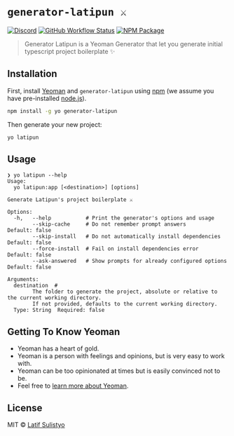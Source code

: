 # `generator-latipun ⚔️`

[![Discord][discord-image]][discord-url]
[![GitHub Workflow Status][workflow-image]][workflow-url]
[![NPM Package][npm-image]][npm-url]

> Generator Latipun is a Yeoman Generator that let you generate initial typescript project boilerplate ✨

## Installation

First, install [Yeoman](http://yeoman.io) and `generator-latipun` using [npm](https://www.npmjs.com/) (we assume you have pre-installed [node.js](https://nodejs.org/)).

```bash
npm install -g yo generator-latipun
```

Then generate your new project:

```bash
yo latipun
```

## Usage

```log
❯ yo latipun --help
Usage:
  yo latipun:app [<destination>] [options]

Generate Latipun's project boilerplate ⚔️

Options:
  -h,   --help           # Print the generator's options and usage
        --skip-cache     # Do not remember prompt answers               Default: false
        --skip-install   # Do not automatically install dependencies    Default: false
        --force-install  # Fail on install dependencies error           Default: false
        --ask-answered   # Show prompts for already configured options  Default: false

Arguments:
  destination  #
        The folder to generate the project, absolute or relative to the current working directory.
        If not provided, defaults to the current working directory.
  Type: String  Required: false
```

## Getting To Know Yeoman

- Yeoman has a heart of gold.
- Yeoman is a person with feelings and opinions, but is very easy to work with.
- Yeoman can be too opinionated at times but is easily convinced not to be.
- Feel free to [learn more about Yeoman](http://yeoman.io/).

## License

MIT © [Latif Sulistyo](https://latipun7.github.io)

[discord-image]: https://img.shields.io/discord/758271814153011201?label=Developers%20Indonesia&logo=discord&style=flat-square
[discord-url]: https://discord.gg/njSj2Nq "Chat and discuss at Developers Indonesia"
[workflow-image]: https://img.shields.io/github/workflow/status/latipun7/generator-latipun/Test%20%E2%9A%99%E2%9A%9B%E2%9C%A8%F0%9F%9A%80?label=CI&logo=github%20actions&style=flat-square
[workflow-url]: https://github.com/latipun7/generator-latipun/actions "GitHub Actions"
[npm-image]: https://img.shields.io/npm/v/generator-latipun?label=package&logo=npm&style=flat-square
[npm-url]: https://npmjs.org/package/generator-latipun "generator-latipun on NPM"
